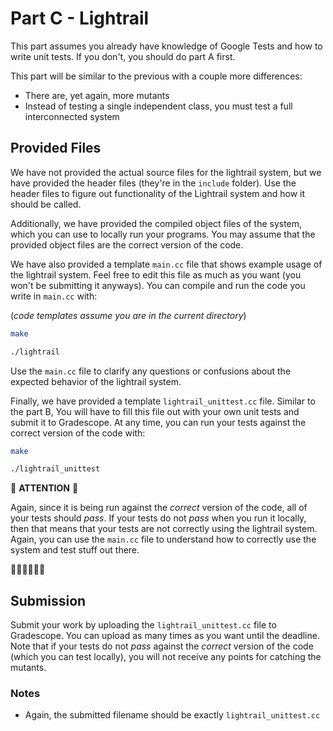 # Part C - Lightrail

This part assumes you already have knowledge of Google Tests and how to write unit tests. If you
don't, you should do part A first.

This part will be similar to the previous with a couple more differences:

* There are, yet again, more mutants
* Instead of testing a single independent class, you must test a full interconnected system

## Provided Files

We have not provided the actual source files for the lightrail system, but we have provided the header
files (they're in
the `include` folder).  Use the header files to figure out functionality of the Lightrail system and how
it should be called.

Additionally, we have provided the compiled object files of the system, which
you can use to locally run your programs. You may assume that the provided object files are the correct version of the
code.

We have also provided a template `main.cc` file that shows example usage of the lightrail system. Feel free
to edit this file as much as you want (you won't be submitting it anyways). You can compile and
run the code you write in `main.cc` with:

(*code templates assume you are in the current directory*)

```bash
make

./lightrail
```

Use the `main.cc` file to clarify any questions or confusions about the expected behavior of the
lightrail system.

Finally, we have provided a template `lightrail_unittest.cc` file. Similar to the part B, You will have to fill this file out
with your own unit tests and submit it to Gradescope. At any time, you can run your tests against the
correct version of the code with:

```bash
make

./lightrail_unittest
```

🚨 **ATTENTION** 🚨

Again, since it is being run against the *correct* version of the code, all of your tests should *pass*. If
your tests do not *pass* when you run it locally, then that means that your tests are not correctly using
the lightrail system. Again, you can use the `main.cc` file to understand how to correctly use the system and
test stuff out there.

🚨🚨🚨🚨🚨🚨


## **Submission**

Submit your work by uploading the `lightrail_unittest.cc` file to Gradescope. You can upload as many times
as you want until the deadline. Note that if your tests do not *pass* against the *correct* version of
the code (which you can test locally), you will not receive any points for catching the mutants.

### Notes

* Again, the submitted filename should be exactly `lightrail_unittest.cc`
